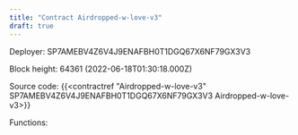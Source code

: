```yaml
---
title: "Contract Airdropped-w-love-v3"
draft: true
---
```

Deployer: SP7AMEBV4Z6V4J9ENAFBH0T1DGQ67X6NF79GX3V3


 



Block height: 64361 (2022-06-18T01:30:18.000Z)

Source code: {{<contractref "Airdropped-w-love-v3" SP7AMEBV4Z6V4J9ENAFBH0T1DGQ67X6NF79GX3V3 Airdropped-w-love-v3>}}

Functions:


